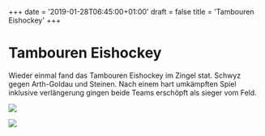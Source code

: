 +++
date = '2019-01-28T06:45:00+01:00'
draft = false
title = 'Tambouren Eishockey'
+++

# Tambouren Eishockey

Wieder einmal fand das Tambouren Eishockey im Zingel stat. Schwyz gegen Arth-Goldau und Steinen. Nach einem hart umkämpften Spiel inklusive verlängerung gingen beide Teams erschöpft als sieger vom Feld.

![](http://tambourenarthgoldau.ch/wp-content/uploads/2019/01/IMG-20190127-WA0027.jpg)

![](http://tambourenarthgoldau.ch/wp-content/uploads/2019/01/IMG-20190127-WA0018.jpg)
